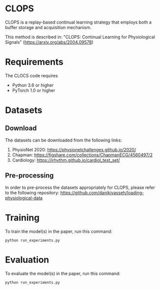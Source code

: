 # CLOPS

CLOPS is a replay-based continual learning strategy that employs both a buffer storage and acquisition mechanism. 

This method is described in: "CLOPS: Continual Learning for Physiological Signals" (https://arxiv.org/abs/2004.09578)

# Requirements

The CLOCS code requires

* Python 3.6 or higher
* PyTorch 1.0 or higher

# Datasets

## Download

The datasets can be downloaded from the following links:

1) PhysioNet 2020: https://physionetchallenges.github.io/2020/
2) Chapman: https://figshare.com/collections/ChapmanECG/4560497/2
3) Cardiology: https://irhythm.github.io/cardiol_test_set/

## Pre-processing

In order to pre-process the datasets appropriately for CLOPS, please refer to the following repository: https://github.com/danikiyasseh/loading-physiological-data

# Training

To train the model(s) in the paper, run this command:

```
python run_experiments.py
```

# Evaluation

To evaluate the model(s) in the paper, run this command:

```
python run_experiments.py
```


